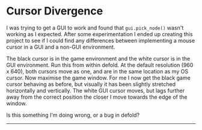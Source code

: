 # Cursor Divergence

I was trying to get a GUI to work and found that `gui.pick_node()` wasn't working as I expected. After some experimentation I ended up creating this project to see if I could find any differences between implementing a mouse cursor in a GUI and a non-GUI environment.

The black cursor is in the game environment and the white cursor is in the GUI environment. Run this from within defold. At the default resolution (960 x 640), both cursors move as one, and are in the same location as my OS cursor. Now maximise the game window. For me I now get the black game cursor behaving as before, but visually it has been slightly stretched horizontally and vertically. The white GUI cursor moves, but lags further away from the correct position the closer I move towards the edge of the window.

Is this something I'm doing wrong, or a bug in defold?

---